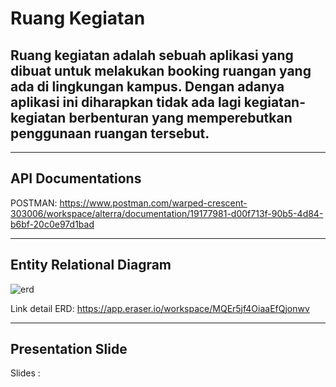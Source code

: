 # Ruang Kegiatan

Ruang kegiatan adalah sebuah aplikasi yang dibuat untuk melakukan booking ruangan yang ada di lingkungan kampus. Dengan adanya aplikasi ini diharapkan tidak ada lagi kegiatan-kegiatan berbenturan yang memperebutkan penggunaan ruangan tersebut.
---
---
## API Documentations
POSTMAN: https://www.postman.com/warped-crescent-303006/workspace/alterra/documentation/19177981-d00f713f-90b5-4d84-b6bf-20c0e97d1bad

---

## Entity Relational Diagram

![erd](https://ik.imagekit.io/4z5kxs6yji8/ERD_Lx8kQXD-U.png?updatedAt=1697708741648)

Link detail ERD: https://app.eraser.io/workspace/MQEr5jf4OiaaEfQjonwv

---
## Presentation Slide
Slides : 
